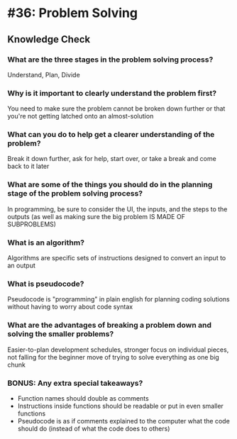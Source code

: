 # #36: Problem Solving

## Knowledge Check

### What are the three stages in the problem solving process?

Understand, Plan, Divide

### Why is it important to clearly understand the problem first?

You need to make sure the problem cannot be broken down further or that you're not getting latched onto an almost-solution

### What can you do to help get a clearer understanding of the problem?

Break it down further, ask for help, start over, or take a break and come back to it later

### What are some of the things you should do in the planning stage of the problem solving process?

In programming, be sure to consider the UI, the inputs, and the steps to the outputs (as well as making sure the big problem IS MADE OF SUBPROBLEMS)

### What is an algorithm?

Algorithms are specific sets of instructions designed to convert an input to an output

### What is pseudocode?

Pseudocode is "programming" in plain english for planning coding solutions without having to worry about code syntax

### What are the advantages of breaking a problem down and solving the smaller problems?

Easier-to-plan development schedules, stronger focus on individual pieces, not falling for the beginner move of trying to solve everything as one big chunk

### BONUS: Any extra special takeaways?

- Function names should double as comments
- Instructions inside functions should be readable or put in even smaller functions
- Pseudocode is as if comments explained to the computer what the code should do (instead of what the code does to others)